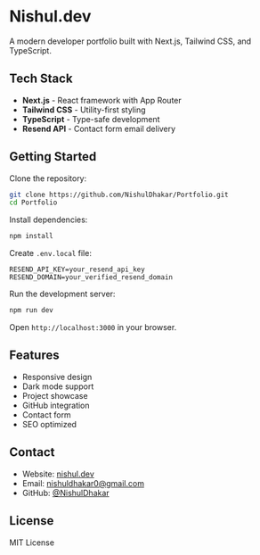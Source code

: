# Nishul.dev

A modern developer portfolio built with Next.js, Tailwind CSS, and TypeScript.

## Tech Stack

- **Next.js** - React framework with App Router
- **Tailwind CSS** - Utility-first styling
- **TypeScript** - Type-safe development
- **Resend API** - Contact form email delivery

## Getting Started

Clone the repository:
```bash
git clone https://github.com/NishulDhakar/Portfolio.git
cd Portfolio
```

Install dependencies:
```bash
npm install
```

Create `.env.local` file:
```env
RESEND_API_KEY=your_resend_api_key
RESEND_DOMAIN=your_verified_resend_domain
```

Run the development server:
```bash
npm run dev
```

Open `http://localhost:3000` in your browser.

## Features

- Responsive design
- Dark mode support
- Project showcase
- GitHub integration
- Contact form
- SEO optimized

## Contact

- Website: [nishul.dev](https://nishul.dev)
- Email: nishuldhakar0@gmail.com
- GitHub: [@NishulDhakar](https://github.com/NishulDhakar)

## License

MIT License
